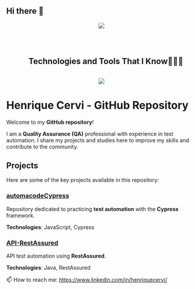 ## Hi there 👋

<p align="center">
  <a href="https://github.com/DenverCoder1/readme-typing-svg"><img src="https://readme-typing-svg.herokuapp.com?font=Time+New+Roman&color=%23C8BE25&size=25&center=true&vCenter=true&width=600&height=100&lines=Software+Quality+Engineer;QA;Quality+Assurance;Expert+on+API;Always+learning+new+things"></a>
</p>
<br>

<div id="user-content-toc">
  <ul align="center">
    <summary><h2 style="display: inline-block">Technologies and Tools That I Know👨🏻‍💻</h2></summary>
  </ul>
</div>
<!--tech stack icons-->
<p align="center">
  <a href="https://skillicons.dev">
    <img src="https://skillicons.dev/icons?i=java,js,git,docker,postgres,azure,figma,redis,github,mongodb,mysql,postman,idea,vscode&perline=14" />
  </a>
</p>

# Henrique Cervi - GitHub Repository

Welcome to my **GitHub repository**!

I am a **Quality Assurance (QA)** professional with experience in test automation. I share my projects and studies here to improve my skills and contribute to the community.

## Projects

Here are some of the key projects available in this repository:

### [automacodeCypress](https://github.com/henriquecervi/automacodeCypress)
Repository dedicated to practicing **test automation** with the **Cypress** framework.

**Technologies**: JavaScript, Cypress

### [API-RestAssured](https://github.com/henriquecervi/API-RestAssured)
API test automation using **RestAssured**.

**Technologies**: Java, RestAssured

📫 How to reach me:
https://www.linkedin.com/in/henriquecervi/
